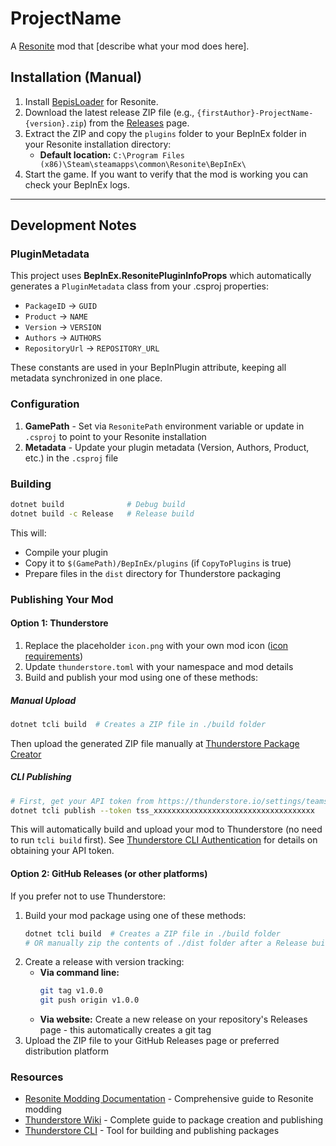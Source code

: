 # ProjectName
A [Resonite](https://resonite.com/) mod that [describe what your mod does here].

## Installation (Manual)
1. Install [BepisLoader](https://github.com/ResoniteModding/BepisLoader) for Resonite.
2. Download the latest release ZIP file (e.g., `{firstAuthor}-ProjectName-{version}.zip`) from the [Releases](https://github.com/{firstAuthor}/ProjectName/releases) page.
3. Extract the ZIP and copy the `plugins` folder to your BepInEx folder in your Resonite installation directory:
   - **Default location:** `C:\Program Files (x86)\Steam\steamapps\common\Resonite\BepInEx\`
4. Start the game. If you want to verify that the mod is working you can check your BepInEx logs.

---

## Development Notes

### PluginMetadata
This project uses **BepInEx.ResonitePluginInfoProps** which automatically generates a `PluginMetadata` class from your .csproj properties:
- `PackageID` → `GUID`
- `Product` → `NAME` 
- `Version` → `VERSION`
- `Authors` → `AUTHORS`
- `RepositoryUrl` → `REPOSITORY_URL`

These constants are used in your BepInPlugin attribute, keeping all metadata synchronized in one place.

### Configuration
1. **GamePath** - Set via `ResonitePath` environment variable or update in `.csproj` to point to your Resonite installation
2. **Metadata** - Update your plugin metadata (Version, Authors, Product, etc.) in the `.csproj` file

### Building
```bash
dotnet build              # Debug build
dotnet build -c Release   # Release build
```
This will:
- Compile your plugin
- Copy it to `$(GamePath)/BepInEx/plugins` (if `CopyToPlugins` is true)
- Prepare files in the `dist` directory for Thunderstore packaging

### Publishing Your Mod

#### Option 1: Thunderstore
1. Replace the placeholder `icon.png` with your own mod icon ([icon requirements](https://wiki.thunderstore.io/mods/creating-a-package#icon))
2. Update `thunderstore.toml` with your namespace and mod details
3. Build and publish your mod using one of these methods:

##### Manual Upload
```bash
dotnet tcli build  # Creates a ZIP file in ./build folder
```
Then upload the generated ZIP file manually at [Thunderstore Package Creator](https://thunderstore.io/package/create/)

##### CLI Publishing
```bash
# First, get your API token from https://thunderstore.io/settings/teams/
dotnet tcli publish --token tss_xxxxxxxxxxxxxxxxxxxxxxxxxxxxxxxxxxxx
```
This will automatically build and upload your mod to Thunderstore (no need to run `tcli build` first). See [Thunderstore CLI Authentication](https://github.com/thunderstore-io/thunderstore-cli/wiki#authentication) for details on obtaining your API token.

#### Option 2: GitHub Releases (or other platforms)
If you prefer not to use Thunderstore:
1. Build your mod package using one of these methods:
   ```bash
   dotnet tcli build  # Creates a ZIP file in ./build folder
   # OR manually zip the contents of ./dist folder after a Release build
   ```
2. Create a release with version tracking:
   - **Via command line:**
     ```bash
     git tag v1.0.0
     git push origin v1.0.0
     ```
   - **Via website:** Create a new release on your repository's Releases page - this automatically creates a git tag
3. Upload the ZIP file to your GitHub Releases page or preferred distribution platform

### Resources
- [Resonite Modding Documentation](https://modding.resonite.net/) - Comprehensive guide to Resonite modding
- [Thunderstore Wiki](https://wiki.thunderstore.io/) - Complete guide to package creation and publishing
- [Thunderstore CLI](https://github.com/thunderstore-io/thunderstore-cli) - Tool for building and publishing packages